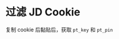 <script setup>
import FilterJDCookie from '../components/FilterJDCookie.vue'
</script>

# 过滤 JD Cookie

复制 cookie 后黏贴后，获取 `pt_key` 和 `pt_pin`

<FilterJDCookie />
